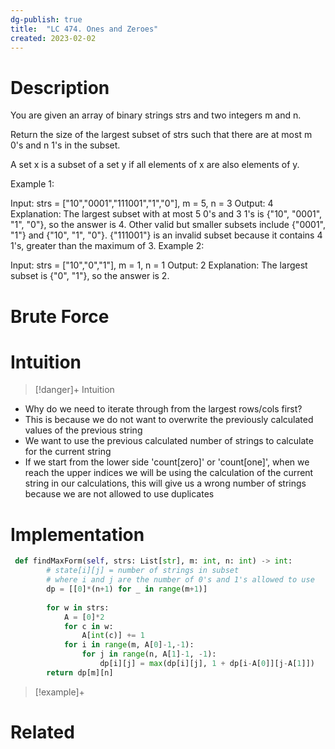 ```yaml
---
dg-publish: true
title:  "LC 474. Ones and Zeroes"
created: 2023-02-02
---
```



# Description
You are given an array of binary strings strs and two integers m and n.

Return the size of the largest subset of strs such that there are at most m 0's and n 1's in the subset.

A set x is a subset of a set y if all elements of x are also elements of y.

 

Example 1:

Input: strs = ["10","0001","111001","1","0"], m = 5, n = 3
Output: 4
Explanation: The largest subset with at most 5 0's and 3 1's is {"10", "0001", "1", "0"}, so the answer is 4.
Other valid but smaller subsets include {"0001", "1"} and {"10", "1", "0"}.
{"111001"} is an invalid subset because it contains 4 1's, greater than the maximum of 3.
Example 2:

Input: strs = ["10","0","1"], m = 1, n = 1
Output: 2
Explanation: The largest subset is {"0", "1"}, so the answer is 2.
# Brute Force
# Intuition

>[!danger]+ Intuition
- Why do we need to iterate through from the largest rows/cols first?
- This is because we do not want to overwrite the previously calculated values of the previous string
- We want to use the previous calculated number of strings to calculate for the current string
- If we start from the lower side 'count[zero]' or 'count[one]', when we reach the upper indices we will be using the calculation of the current string in our calculations, this will give us a wrong number of strings because we are not allowed to use duplicates
# Implementation
```python
 def findMaxForm(self, strs: List[str], m: int, n: int) -> int:
        # state[i][j] = number of strings in subset
        # where i and j are the number of 0's and 1's allowed to use
        dp = [[0]*(n+1) for _ in range(m+1)]
        
        for w in strs:
            A = [0]*2
            for c in w:
                A[int(c)] += 1
            for i in range(m, A[0]-1,-1):
                for j in range(n, A[1]-1, -1):
                    dp[i][j] = max(dp[i][j], 1 + dp[i-A[0]][j-A[1]])
        return dp[m][n]
```

>[!example]+ 


# Related
